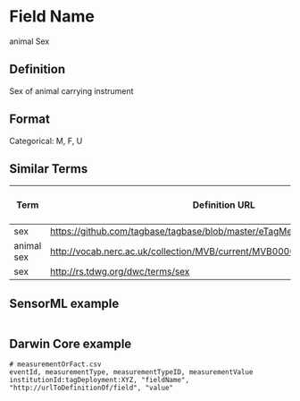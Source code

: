 # Field Name
animal Sex

## Definition 
Sex of animal carrying instrument

## Format
Categorical: M, F, U


## Similar Terms 
|Term|Definition URL|Source Vocabulary Publisher/Creator|
|----|----------|-----------------|
|sex|https://github.com/tagbase/tagbase/blob/master/eTagMetadataInventory.csv#L88|Tagbase|
|animal sex|http://vocab.nerc.ac.uk/collection/MVB/current/MVB000023/|Movebank|
|sex|http://rs.tdwg.org/dwc/terms/sex|Darwin Core|

## SensorML example
```xml

```
## Darwin Core example
```csv
# measurementOrFact.csv
eventId, measurementType, measurementTypeID, measurementValue
institutionId:tagDeployment:XYZ, "fieldName", "http://urlToDefinitionOf/field", "value"
```

